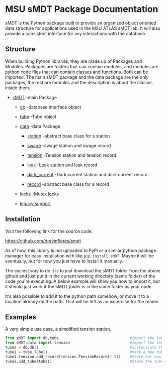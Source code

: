 MSU sMDT Package Documentation
========

sMDT is the Python package built to provide an organized object oriented data structure for applications used in the MSU ATLAS sMDT lab. 
It will also provide a consistent interface for any interactions with the database. 

Structure
--------
When building Python libraries, they are made up of Packages and Modules. Packages are folders that can contain modules, and modules are python code files that can contain classes and functions. Both can be imported. 
The main sMDT package and the data package are the only packages, the rest are modules and the description is about the classes inside them. 

* [sMDT](sMDT.md) -main Package

  * [db](db.md) -database interface object

  * [tube](tube.md) -Tube object 
  * [data](data.md) -data Package

    * [station](station.md) -abstract base class for a station

    * [swage](swage.md) -swage station and swage record

    * [tension](tension.md) -Tension station and tension record

    * [leak](leak.md) -Leak station and leak record

    * [dark_current](darkcurrent.md) -Dark current station and dark current record
 
    * [record](record.md) -abstract base class for a record
  
  * [locks](locks.md) -Mutex locks 

  * [legacy support](legacy.md)

Installation
------------
Visit the following link for the source code.

https://github.com/dravinflores/smdt

As of now, this library is not uploaded to PyPi or a similar python package manager for easy installation with like `pip install sMDT`.
Maybe it will be eventually, but for now you just have to install it manually. 

The easiest way to do it is to just download the sMDT folder from the above github and just put it in the current working directory (same folder) of the code you're executing. A below example will show you how to import it, but it should just work if the sMDT *folder* is in the same folder as your code.

It's also possible to add it to the python path somehow, or move it to a location already on the path. That will be left as an excercise for the reader. 

Examples
--------
A very simple use case, a simplified tension station.
```python
from sMDT import db,tube                                #import the tube and db modules
from sMDT.data import tension                           #import the tension module
tubes = db.db()                                         #instantiate the database
tube1 = tube.Tube()                                     #make a new tube
tube1.tension.add_record(tension.TensionRecord(1.5))    #Store our new data in the tube, in the form of a TensionRecord object. 
tubes.add_tube(tube1)                                   #Store the tube in the database
```
